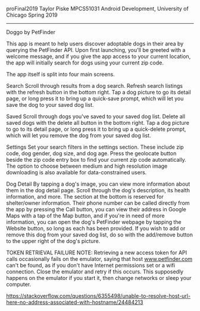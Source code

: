 
proFinal2019
Taylor Piske
MPCS51031 Android Development, University of Chicago
Spring 2019

-------------------

Doggo by PetFinder

This app is meant to help users discover adoptable dogs in their area by querying the PetFinder API.
Upon first launching, you'll be greeted with a welcome message, and if you give the app access to
your current location, the app will initially search for dogs using your current zip code.

The app itself is split into four main screens.

Search
Scroll through results from a dog search. Refresh search listings with the refresh button in the
bottom right. Tap a dog picture to go its detail page, or long press it to bring up a quick-save
prompt, which will let you save the dog to your saved dog list.

Saved
Scroll through dogs you've saved to your saved dog list. Delete all saved dogs with the delete all
button in the bottom right. Tap a dog picture to go to its detail page, or long press it to bring
up a quick-delete prompt, which will let you remove the dog from your saved dog list.

Settings
Set your search filters in the settings section. These include zip code, dog gender, dog size, and
dog age. Press the geolocate button beside the zip code entry box to find your current zip code
automatically. The option to choose between medium and high resolution image downloading is also 
available for data-constrained users.

Dog Detail
By tapping a dog's image, you can view more information about them in the dog detail page. Scroll
through the dog's description, its health information, and more. The section at the bottom is
reserved for shelter/owner information. Their phone number can be called directly from the app by
pressing the Call button, you can view their address in Google Maps with a tap of the Map button,
and if you're in need of more information, you can open the dog's PetFinder webpage by tapping the
Website button, so long as each has been provided. If you wish to add or remove this dog from your 
saved dog list, do so with the add/remove button to the upper right of the dog's picture.



TOKEN RETRIEVAL FAILURE NOTE:
Retrieving a new access token for API calls occasionally fails on the emulator, saying that host
www.petfinder.com can't be found, as if you don't have Internet permissions set or a wifi connection.
Close the emulator and retry if this occurs. This supposedly happens on the emulator if you start 
it, then change networks or sleep your computer.

https://stackoverflow.com/questions/6355498/unable-to-resolve-host-url-here-no-address-associated-with-hostname/24484213
